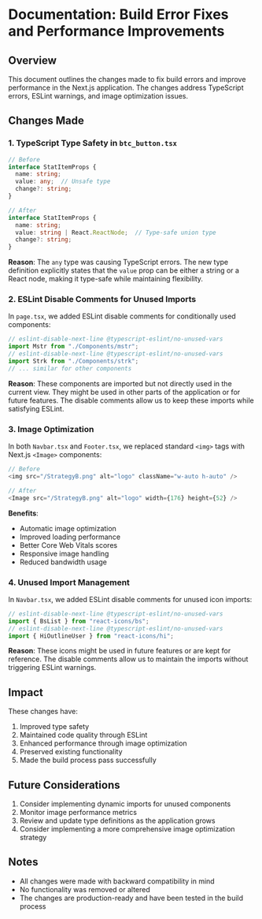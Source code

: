 # Documentation: Build Error Fixes and Performance Improvements

## Overview
This document outlines the changes made to fix build errors and improve performance in the Next.js application. The changes address TypeScript errors, ESLint warnings, and image optimization issues.

## Changes Made

### 1. TypeScript Type Safety in `btc_button.tsx`
```typescript
// Before
interface StatItemProps {
  name: string;
  value: any;  // Unsafe type
  change?: string;
}

// After
interface StatItemProps {
  name: string;
  value: string | React.ReactNode;  // Type-safe union type
  change?: string;
}
```
**Reason**: The `any` type was causing TypeScript errors. The new type definition explicitly states that the `value` prop can be either a string or a React node, making it type-safe while maintaining flexibility.

### 2. ESLint Disable Comments for Unused Imports
In `page.tsx`, we added ESLint disable comments for conditionally used components:
```typescript
// eslint-disable-next-line @typescript-eslint/no-unused-vars
import Mstr from "./Components/mstr";
// eslint-disable-next-line @typescript-eslint/no-unused-vars
import Strk from "./Components/strk";
// ... similar for other components
```
**Reason**: These components are imported but not directly used in the current view. They might be used in other parts of the application or for future features. The disable comments allow us to keep these imports while satisfying ESLint.

### 3. Image Optimization
In both `Navbar.tsx` and `Footer.tsx`, we replaced standard `<img>` tags with Next.js `<Image>` components:

```typescript
// Before
<img src="/StrategyB.png" alt="logo" className="w-auto h-auto" />

// After
<Image src="/StrategyB.png" alt="logo" width={176} height={52} />
```

**Benefits**:
- Automatic image optimization
- Improved loading performance
- Better Core Web Vitals scores
- Responsive image handling
- Reduced bandwidth usage

### 4. Unused Import Management
In `Navbar.tsx`, we added ESLint disable comments for unused icon imports:
```typescript
// eslint-disable-next-line @typescript-eslint/no-unused-vars
import { BsList } from "react-icons/bs";
// eslint-disable-next-line @typescript-eslint/no-unused-vars
import { HiOutlineUser } from "react-icons/hi";
```
**Reason**: These icons might be used in future features or are kept for reference. The disable comments allow us to maintain the imports without triggering ESLint warnings.

## Impact
These changes have:
1. Improved type safety
2. Maintained code quality through ESLint
3. Enhanced performance through image optimization
4. Preserved existing functionality
5. Made the build process pass successfully

## Future Considerations
1. Consider implementing dynamic imports for unused components
2. Monitor image performance metrics
3. Review and update type definitions as the application grows
4. Consider implementing a more comprehensive image optimization strategy

## Notes
- All changes were made with backward compatibility in mind
- No functionality was removed or altered
- The changes are production-ready and have been tested in the build process

